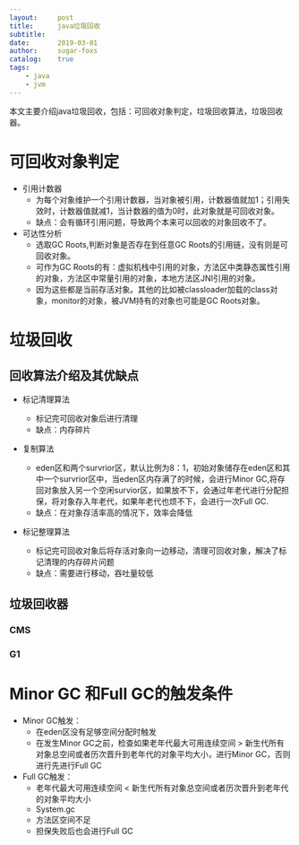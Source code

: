 ```yaml
---
layout:     post
title:      java垃圾回收
subtitle:   
date:       2019-03-01
author:     sugar-foxs
catalog: 	true
tags:
    - java
    - jvm
---
```


本文主要介绍java垃圾回收，包括：可回收对象判定，垃圾回收算法，垃圾回收器。
<!-- more -->

# 可回收对象判定
- 引用计数器
    - 为每个对象维护一个引用计数器，当对象被引用，计数器值就加1；引用失效时，计数器值就减1，当计数器的值为0时，此对象就是可回收对象。
    - 缺点：会有循环引用问题，导致两个本来可以回收的对象回收不了。
- 可达性分析
    - 选取GC Roots,判断对象是否存在到任意GC Roots的引用链，没有则是可回收对象。
    - 可作为GC Roots的有：虚拟机栈中引用的对象，方法区中类静态属性引用的对象，方法区中常量引用的对象，本地方法区JNI引用的对象。
    - 因为这些都是当前存活对象。其他的比如被classloader加载的class对象，monitor的对象，被JVM持有的对象也可能是GC Roots对象。

# 垃圾回收
## 回收算法介绍及其优缺点
- 标记清理算法
    - 标记完可回收对象后进行清理
    - 缺点：内存碎片

- 复制算法
    - eden区和两个survrior区，默认比例为8：1，初始对象储存在eden区和其中一个survrior区中，当eden区内存满了的时候，会进行Minor GC,将存回对象放入另一个空闲survior区，如果放不下，会通过年老代进行分配担保，将对象存入年老代，如果年老代也烦不下，会进行一次Full GC.
    - 缺点：在对象存活率高的情况下，效率会降低

- 标记整理算法
    - 标记完可回收对象后将存活对象向一边移动，清理可回收对象，解决了标记清理的内存碎片问题
    - 缺点：需要进行移动，吞吐量较低

## 垃圾回收器
### CMS

### G1

# Minor GC 和Full GC的触发条件
- Minor GC触发：
    - 在eden区没有足够空间分配时触发
    - 在发生Minor GC之前，检查如果老年代最大可用连续空间 > 新生代所有对象总空间或者历次晋升到老年代的对象平均大小，进行Minor GC，否则进行先进行Full GC
- Full GC触发：
    - 老年代最大可用连续空间 < 新生代所有对象总空间或者历次晋升到老年代的对象平均大小
    - System.gc
    - 方法区空间不足
    - 担保失败后也会进行Full GC
